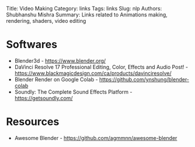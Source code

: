 Title: Video Making
Category: links
Tags: links
Slug: nlp
Authors: Shubhanshu Mishra
Summary: Links related to Animations making, rendering, shaders, video editing


# Softwares

* Blender3d - https://www.blender.org/
* DaVinci Resolve 17 Professional Editing, Color, Effects and Audio Post! - https://www.blackmagicdesign.com/ca/products/davinciresolve/
* Blender Render on Google Colab - https://github.com/ynshung/blender-colab
* Soundly: The Complete Sound Effects Platform - https://getsoundly.com/


# Resources
* Awesome Blender - https://github.com/agmmnn/awesome-blender
